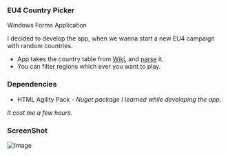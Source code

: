 ### EU4 Country Picker
Windows Forms Application

I decided to develop the app, when we wanna start a new EU4 campaign with random countries.

* App takes the country table from [Wiki](https://eu4.paradoxwikis.com/Countries), and [parse](Parse/HtmlTableParse.cs) it. 
* You can filter regions which ever you want to play.

### Dependencies

* HTML Agility Pack - *Nuget package I learned while developing the app.*

*It cost me a few hours.*

### ScreenShot

![Image](https://i.hizliresim.com/eivfpxd.png)
